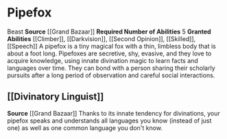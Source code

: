 ﻿---
id: '12'
name: Pipefox
source: '[[DATABASE/source/Grand Bazaar|Grand Bazaar]]'
trait: null

---
# Pipefox

<span class="item-trait">Beast</span>
**Source** [[Grand Bazaar]]
**Required Number of Abilities** 5
**Granted Abilities** [[Climber]], [[Darkvision]], [[Second Opinion]], [[Skilled]], [[Speech]]
A pipefox is a tiny magical fox with a thin, limbless body that is about a foot long. Pipefoxes are secretive, shy, evasive, and they love to acquire knowledge, using innate divination magic to learn facts and languages over time. They can bond with a person sharing their scholarly pursuits after a long period of observation and careful social interactions.

## [[Divinatory Linguist]]

**Source** [[Grand Bazaar]]
Thanks to its innate tendency for divinations, your pipefox speaks and understands all languages you know (instead of just one) as well as one common language you don't know.